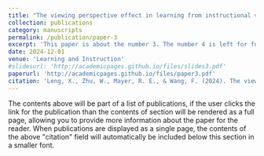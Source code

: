 ```yaml
---
title: "The viewing perspective effect in learning from instructional videos: A replication and neuroimaging extension"
collection: publications
category: manuscripts
permalink: /publication/paper-3
excerpt: 'This paper is about the number 3. The number 4 is left for future work.'
date: 2024-12-01
venue: 'Learning and Instruction'
#slidesurl: 'http://academicpages.github.io/files/slides3.pdf'
paperurl: 'http://academicpages.github.io/files/paper3.pdf'
citation: 'Leng, X., Zhu, W., Mayer, R. E., & Wang, F. (2024). The viewing perspective effect in learning from instructional videos: A replication and neuroimaging extension. <i>Learning and Instruction, 94</i>, 102004.'
---
```


The contents above will be part of a list of publications, if the user clicks the link for the publication than the contents of section will be rendered as a full page, allowing you to provide more information about the paper for the reader. When publications are displayed as a single page, the contents of the above "citation" field will automatically be included below this section in a smaller font.
